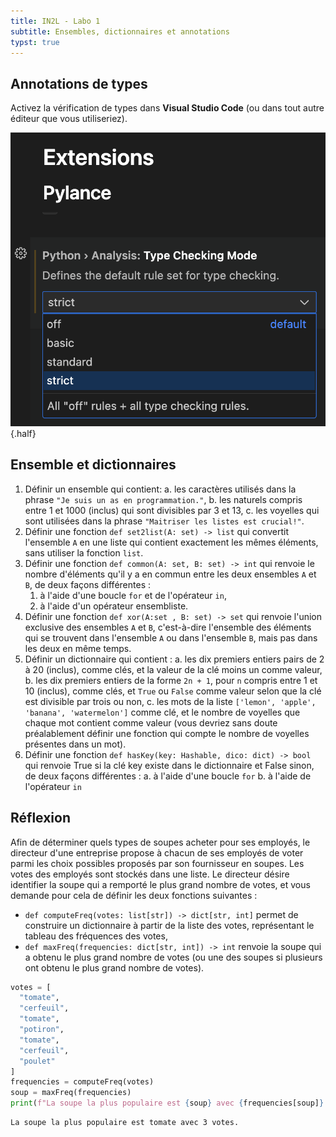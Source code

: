 ```yaml
---
title: IN2L - Labo 1
subtitle: Ensembles, dictionnaires et annotations
typst: true
---
```


## Annotations de types

Activez la vérification de types dans **Visual Studio Code** (ou dans tout autre éditeur que vous utiliseriez).

![Dans VSCode](./type_checking.png){.half}

## Ensemble et dictionnaires

1.  Définir un ensemble qui contient:
    a. les caractères utilisés dans la phrase
    `"Je suis un as en programmation."`,
    b. les naturels compris entre 1 et 1000 (inclus) qui sont
    divisibles par 3 et 13,
    c. les voyelles qui sont utilisées dans la phrase
    `"Maitriser les listes est crucial!"`.
2.  Définir une fonction `def set2list(A: set) -> list` qui convertit
    l\'ensemble `A` en une liste qui contient exactement
    les mêmes éléments, sans utiliser la fonction `list`.
3.  Définir une fonction `def common(A: set, B: set) -> int` qui renvoie le
    nombre d\'éléments qu\'il y a en commun entre les deux ensembles
    `A` et `B`, de deux façons différentes :
    1.  à l\'aide d\'une boucle `for` et de l\'opérateur
        `in`,
    2.  à l\'aide d\'un opérateur ensembliste.
4.  Définir une fonction `def xor(A:set , B: set) -> set` qui renvoie
    l\'union exclusive des ensembles `A` et
    `B`, c\'est-à-dire l\'ensemble des éléments qui se
    trouvent dans l\'ensemble `A` ou dans l\'ensemble
    `B`, mais pas dans les deux en même temps.
5.  Définir un dictionnaire qui contient :
    a. les dix premiers entiers pairs de 2 à 20 (inclus), comme clés,
    et la valeur de la clé moins un comme valeur,
    b. les dix premiers entiers de la forme `2n + 1`,
    pour `n` compris entre 1 et 10 (inclus), comme
    clés, et `True` ou `False` comme
    valeur selon que la clé est divisible par trois ou non,
    c. les mots de la liste
    `['lemon', 'apple', 'banana', 'watermelon']` comme
    clé, et le nombre de voyelles que chaque mot contient comme
    valeur (vous devriez sans doute préalablement définir une
    fonction qui compte le nombre de voyelles présentes dans un
    mot).
6.  Définir une fonction `def hasKey(key: Hashable, dico: dict) -> bool` qui
    renvoie True si la clé key existe dans le dictionnaire et False
    sinon, de deux façons différentes :
    a. à l\'aide d\'une boucle `for`
    b. à l\'aide de l\'opérateur `in`

## Réflexion

Afin de déterminer quels types de soupes acheter pour ses employés, le
directeur d\'une entreprise propose à chacun de ses employés de voter
parmi les choix possibles proposés par son fournisseur en soupes. Les
votes des employés sont stockés dans une liste. Le directeur désire
identifier la soupe qui a remporté le plus grand nombre de votes, et
vous demande pour cela de définir les deux fonctions suivantes :

- `def computeFreq(votes: list[str]) -> dict[str, int]` permet de construire un
  dictionnaire à partir de la liste des votes, représentant le tableau
  des fréquences des votes,
- `def maxFreq(frequencies: dict[str, int]) -> int` renvoie la soupe qui a
  obtenu le plus grand nombre de votes (ou une des soupes si plusieurs
  ont obtenu le plus grand nombre de votes).

```python
votes = [
  "tomate",
  "cerfeuil",
  "tomate",
  "potiron",
  "tomate",
  "cerfeuil",
  "poulet"
]
frequencies = computeFreq(votes)
soup = maxFreq(frequencies)
print(f"La soupe la plus populaire est {soup} avec {frequencies[soup]} votes.")
```

```terminal
La soupe la plus populaire est tomate avec 3 votes.
```
